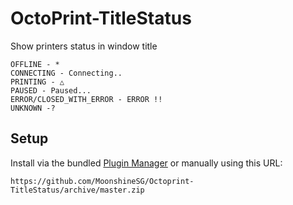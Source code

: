 # OctoPrint-TitleStatus

Show printers status in window title

    OFFLINE - *
    CONNECTING - Connecting..
    PRINTING - △
    PAUSED - Paused...
    ERROR/CLOSED_WITH_ERROR - ERROR !!
    UNKNOWN -?


## Setup

Install via the bundled [Plugin Manager](https://github.com/foosel/OctoPrint/wiki/Plugin:-Plugin-Manager)
or manually using this URL:

    https://github.com/MoonshineSG/Octoprint-TitleStatus/archive/master.zip



